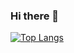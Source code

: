 ### Hi there 👋

<!--
**WATA-Haru/WATA-Haru** is a ✨ _special_ ✨ repository because its `README.md` (this file) appears on your GitHub profile.

Here are some ideas to get you started:

- 🔭 I’m currently working on ...
- 🌱 I’m currently learning ...
- 👯 I’m looking to collaborate on ...
- 🤔 I’m looking for help with ...
- 💬 Ask me about ...
- 📫 How to reach me: ...
- 😄 Pronouns: ...
- ⚡ Fun fact: ...
-->
<!-- [readme stats](https://github.com/anuraghazra/github-readme-stats) -->

<!-- ![Anurag's GitHub stats](https://github-readme-stats.vercel.app/api?username=WATA-Haru&count_private=true) -->
[![Top Langs](https://github-readme-stats.vercel.app/api/top-langs/?username=WATA-Haru)](https://github.com/anuraghazra/github-readme-stats)
